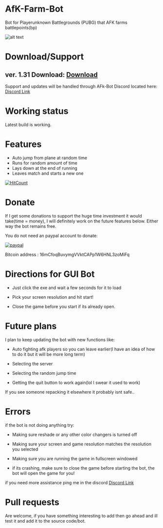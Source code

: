 # AfK-Farm-Bot
Bot for Playerunknown Battlegrounds (PUBG) that AFK farms battlepoints(bp)

![alt text](https://i.imgur.com/YzjT0pM.png "Screenshot")

# Download/Support

## ver. 1.31 Download: [Download](https://sabercathost.com/55hv/PUBG_Farmer_1.31.zip)

Support and updates will be handled through AFk-Bot Discord located here: [Discord Link](https://discord.gg/5CEJVJk)

# Working status

Latest build is working.

# Features
* Auto jump from plane at random time
* Runs for random amount of time
* Lays down at the end of running
* Leaves match and starts a new one

 
[![HitCount](http://hits.dwyl.io/{clintoxen}/{PUBG-Afk-FarmBot}.svg)](http://hits.dwyl.io/{clintoxen}/{PUBG-Afk-FarmBot})

# Donate

If I get some donations to support the huge time investment it would take(time = money), I will definitely work on the future features below. Either way the bot remains free.  

You do not need an paypal account to donate:

[![paypal](https://www.paypalobjects.com/en_US/i/btn/btn_donateCC_LG.gif)](https://www.paypal.com/cgi-bin/webscr?cmd=_s-xclick&hosted_button_id=RNGQ3W2L2MVDJ)

Bitcoin address : 16mCfoqBuvymgVVktCAPp1W6HNL3zoMiFq


# Directions for GUI Bot

* Just click the exe and wait a few seconds for it to load 

* Pick your screen resolution and hit start!

* Close the game before you start if its already open.


# Future plans

I plan to keep updating the bot with new functions like:

* Auto fighting afk players so you can leave earlier(I have an idea of how to do it but it will be more long term) 

* Selecting the server

* Selecting the random jump time 

* Getting the quit button to work again(lol I swear it used to work)

If you see someone repacking it elsewhere it probably isnt safe..


# Errors

if the bot is not doing anything try:

* Making sure reshade or any other color changers is turned off

* Making sure your screen and game resolution matches the resolution you selected

* Making sure you are running the game in fullscreen windowed

* if its crashing, make sure to close the game before starting the bot, the bot will open the game for you!

if you need more assistance ping me in the discord [Discord Link](https://discord.gg/5CEJVJk)


# Pull requests
Are welcome, if you have something interesting to add then go ahead and ill test it and add it to the source code/bot.
